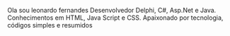 Ola sou leonardo fernandes
Desenvolvedor Delphi, C#, Asp.Net e Java.
Conhecimentos em HTML, Java Script e CSS.
Apaixonado por tecnologia, códigos simples e resumidos
